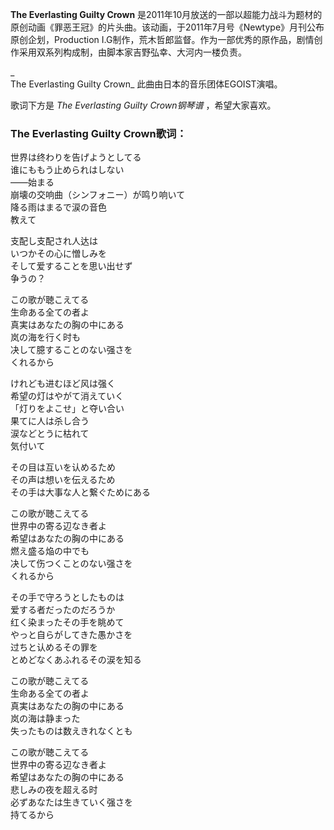 

**The Everlasting Guilty Crown**
是2011年10月放送的一部以超能力战斗为题材的原创动画《罪恶王冠》的片头曲。该动画，于2011年7月号《Newtype》月刊公布原创企划，Production
I.G制作，荒木哲郎监督。作为一部优秀的原作品，剧情创作采用双系列构成制，由脚本家吉野弘幸、大河内一楼负责。

_  
The Everlasting Guilty Crown_ 此曲由日本的音乐团体EGOIST演唱。

  
歌词下方是 _The Everlasting Guilty Crown钢琴谱_ ，希望大家喜欢。

### The Everlasting Guilty Crown歌词：

世界は终わりを告げようとしてる  
谁にももう止められはしない  
――始まる  
崩壊の交响曲（シンフォニー）が鸣り响いて  
降る雨はまるで涙の音色  
教えて  
  
支配し支配され人达は  
いつかその心に憎しみを  
そして爱することを思い出せず  
争うの？  
  
この歌が聴こえてる  
生命ある全ての者よ  
真実はあなたの胸の中にある  
岚の海を行く时も  
决して臆することのない强さを  
くれるから  
  
けれども进むほど风は强く  
希望の灯はやがて消えていく  
「灯りをよこせ」と夺い合い  
果てに人は杀し合う  
涙などとうに枯れて  
気付いて  
  
その目は互いを认めるため  
その声は想いを伝えるため  
その手は大事な人と繋ぐためにある  
  
この歌が聴こえてる  
世界中の寄る辺なき者よ  
希望はあなたの胸の中にある  
燃え盛る焔の中でも  
决して伤つくことのない强さを  
くれるから  
  
その手で守ろうとしたものは  
爱する者だったのだろうか  
红く染まったその手を眺めて  
やっと自らがしてきた愚かさを  
过ちと认めるその罪を  
とめどなくあふれるその涙を知る  
  
この歌が聴こえてる  
生命ある全ての者よ  
真実はあなたの胸の中にある  
岚の海は静まった  
失ったものは数えきれなくとも  
  
この歌が聴こえてる  
世界中の寄る辺なき者よ  
希望はあなたの胸の中にある  
悲しみの夜を超える时  
必ずあなたは生きていく强さを  
持てるから

